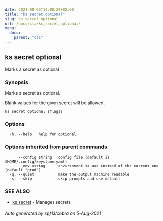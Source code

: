 ```yaml
---
date: 2021-08-05T17:00:24+02:00
title: "ks secret optional"
slug: ks_secret_optional
url: /docs/cli/ks_secret_optional/
menu:
  docs:
    parent: "cli"
---
```

## ks secret optional

Marks a secret as optional

### Synopsis

Marks a secret as optional.

Blank values for the given secret will be allowed.


```
ks secret optional [flags]
```

### Options

```
  -h, --help   help for optional
```

### Options inherited from parent commands

```
      --config string   config file (default is $HOME/.config/keystone.yaml)
      --env string      environment to use instead of the current one (default "prod")
  -q, --quiet           make the output machine readable
  -s, --skip            skip prompts and use default
```

### SEE ALSO

* [ks secret](/docs/cli/ks_secret/)	 - Manages secrets

###### Auto generated by spf13/cobra on 5-Aug-2021
